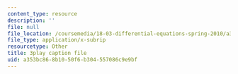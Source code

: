 ```yaml
---
content_type: resource
description: ''
file: null
file_location: /coursemedia/18-03-differential-equations-spring-2010/a353bc868b1050f6b304557086c9e9bf_2SuTN8rpe4I.vtt
file_type: application/x-subrip
resourcetype: Other
title: 3play caption file
uid: a353bc86-8b10-50f6-b304-557086c9e9bf
---
```

